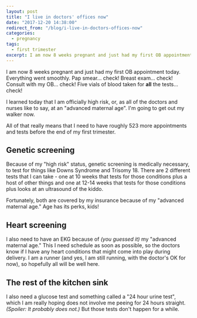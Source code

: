 ```yaml
---
layout: post
title: "I live in doctors' offices now"
date: "2017-12-20 14:38:00"
redirect_from: "/blog/i-live-in-doctors-offices-now"
categories:
  - pregnancy
tags:
  - first trimester
excerpt: I am now 8 weeks pregnant and just had my first OB appointment today.
---
```


I am now 8 weeks pregnant and just had my first OB appointment today. Everything went smoothly. Pap smear... check! Breast exam... check! Consult with my OB... check! Five vials of blood taken for **all** the tests... check!

I learned today that I am officially high risk, or, as all of the doctors and nurses like to say, at an "advanced maternal age". I'm going to get out my walker now.

All of that really means that I need to have roughly 523 more appointments and tests before the end of my first trimester.

## Genetic screening

Because of my "high risk" status, genetic screening is medically necessary, to test for things like Downs Syndrome and Trisomy 18. There are 2 different tests that I can take - one at 10 weeks that tests for those conditions plus a host of other things and one at 12-14 weeks that tests for those conditions plus looks at an ultrasound of the kiddo.

Fortunately, both are covered by my insurance because of my "advanced maternal age." Age has its perks, kids!

## Heart screening

I also need to have an EKG because of _(you guessed it)_ my "advanced maternal age." This I need schedule as soon as possible, so the doctors know if I have any heart conditions that might come into play during delivery. I am a runner (and yes, I am still running, with the doctor's OK for now), so hopefully all will be well here.

## The rest of the kitchen sink

I also need a glucose test and something called a "24 hour urine test", which I am really hoping does not involve me peeing for 24 hours straight. _(Spoiler: It probably does not.)_ But those tests don't happen for a while.
